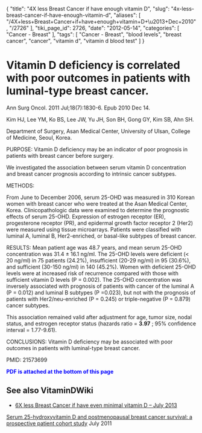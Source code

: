 {
    "title": "4X less Breast Cancer if have enough vitamin D",
    "slug": "4x-less-breast-cancer-if-have-enough-vitamin-d",
    "aliases": [
        "/4X+less+Breast+Cancer+if+have+enough+vitamin+D+\u2013+Dec+2010",
        "/2726"
    ],
    "tiki_page_id": 2726,
    "date": "2012-05-14",
    "categories": [
        "Cancer - Breast"
    ],
    "tags": [
        "Cancer - Breast",
        "blood levels",
        "breast cancer",
        "cancer",
        "vitamin d",
        "vitamin d blood test"
    ]
}


# Vitamin D deficiency is correlated with poor outcomes in patients with luminal-type breast cancer.

Ann Surg Oncol. 2011 Jul;18(7):1830-6. Epub 2010 Dec 14.

Kim HJ, Lee YM, Ko BS, Lee JW, Yu JH, Son BH, Gong GY, Kim SB, Ahn SH.

Department of Surgery, Asan Medical Center, University of Ulsan, College of Medicine, Seoul, Korea.

PURPOSE: Vitamin D deficiency may be an indicator of poor prognosis in patients with breast cancer before surgery. 

We investigated the association between serum vitamin D concentration and breast cancer prognosis according to intrinsic cancer subtypes.

METHODS:

From June to December 2006, serum 25-OHD was measured in 310 Korean women with breast cancer who were treated at the Asan Medical Center, Korea. Clinicopathologic data were examined to determine the prognostic effects of serum 25-OHD. Expression of estrogen receptor (ER), progesterone receptor (PR), and epidermal growth factor receptor 2 (Her2) were measured using tissue microarrays. Patients were classified with luminal A, luminal B, Her2-enriched, or basal-like subtypes of breast cancer.

RESULTS: Mean patient age was 48.7 years, and mean serum 25-OHD concentration was 31.4 ± 16.1 ng/ml. The 25-OHD levels were deficient (< 20 ng/ml) in 75 patients (24.2%), insufficient (20-29 ng/ml) in 95 (30.6%), and sufficient (30-150 ng/ml) in 140 (45.2%). Women with deficient 25-OHD levels were at increased risk of recurrence compared with those with sufficient vitamin D levels (P = 0.002). The 25-OHD concentration was inversely associated with prognosis of patients with cancer of the luminal A (P = 0.012) and luminal B subtypes (P =0.023), but not with the prognosis of patients with Her2/neu-enriched (P = 0.245) or triple-negative (P = 0.879) cancer subtypes. 

This association remained valid after adjustment for age, tumor size, nodal status, and estrogen receptor status (hazards ratio =  **3.97** ; 95% confidence interval = 1.77-9.61).

CONCLUSIONS: Vitamin D deficiency may be associated with poor outcomes in patients with luminal-type breast cancer.

PMID: 21573699

 **<span style="color:#00F;">PDF is attached at the bottom of this page</span>** 

## See also VitaminDWiki

* [6X less Breast Cancer if have even minimal vitamin D – July 2013](/posts/6x-less-breast-cancer-if-have-even-minimal-vitamin-d)

[Serum 25-hydroxyvitamin D and postmenopausal breast cancer survival: a prospective patient cohort study](http://www.ncbi.nlm.nih.gov/pubmed/21791049) July 2011